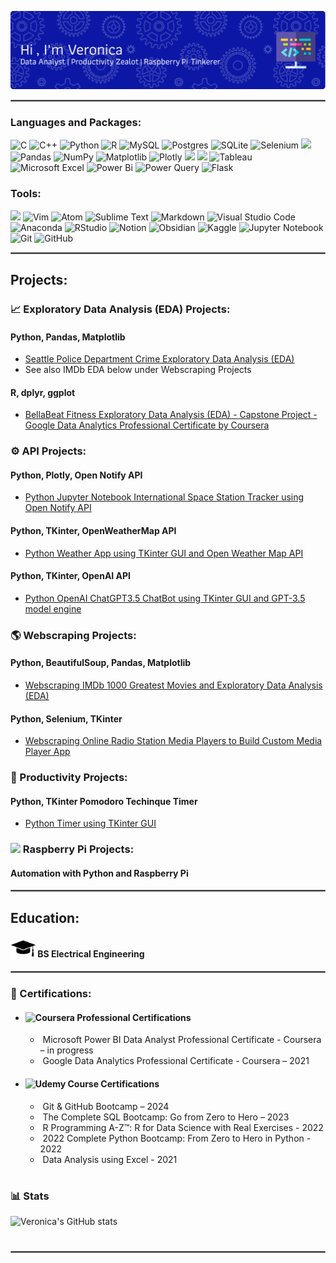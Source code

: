 ![Header](./github-header-image3.png)


<hr style="border: 1px solid gray">

### Languages and Packages:
<!-- link to badges: https://dev.to/envoy_/150-badges-for-github-pnk -->

<p float="left">
  
  ![C](https://img.shields.io/badge/c-%2300599C.svg?style=for-the-badge&logo=c&logoColor=white)
  ![C++](https://img.shields.io/badge/C%2B%2B-00599C?style=for-the-badge&logo=c%2B%2B&logoColor=white)
  ![Python](https://img.shields.io/badge/python-3670A0?style=for-the-badge&logo=python&logoColor=ffdd54)
  ![R](https://img.shields.io/badge/r-%23276DC3.svg?style=for-the-badge&logo=r&logoColor=white)
  ![MySQL](https://img.shields.io/badge/mysql-%2300f.svg?style=for-the-badge&logo=mysql&logoColor=white)
  ![Postgres](https://img.shields.io/badge/postgres-%23316192.svg?style=for-the-badge&logo=postgresql&logoColor=white)
  ![SQLite](https://img.shields.io/badge/sqlite-%2307405e.svg?style=for-the-badge&logo=sqlite&logoColor=white)
  ![Selenium](https://img.shields.io/badge/-selenium-%43B02A?style=for-the-badge&logo=selenium&logoColor=white)
  <img src= "https://img.shields.io/badge/-BeautifulSoup-maroon" />
  ![Pandas](https://img.shields.io/badge/pandas-%23150458.svg?style=for-the-badge&logo=pandas&logoColor=white)
  ![NumPy](https://img.shields.io/badge/numpy-%23013243.svg?style=for-the-badge&logo=numpy&logoColor=white)
  ![Matplotlib](https://img.shields.io/badge/Matplotlib-%23ffffff.svg?style=for-the-badge&logo=Matplotlib&logoColor=black)
  ![Plotly](https://img.shields.io/badge/Plotly-%233F4F75.svg?style=for-the-badge&logo=plotly&logoColor=white)
  <img src= "https://img.shields.io/badge/-Seaborn-teal" />
  <img src= "https://img.shields.io/badge/-GGPlot2-brightgreen" />
  ![Tableau](https://img.shields.io/badge/Tableau-E97627?style=for-the-badge&logo=Tableau&logoColor=white)
  ![Microsoft Excel](https://img.shields.io/badge/Microsoft_Excel-217346?style=for-the-badge&logo=microsoft-excel&logoColor=white)
  ![Power Bi](https://img.shields.io/badge/power_bi-F2C811?style=for-the-badge&logo=powerbi&logoColor=black)
  ![Power Query](https://img.shields.io/badge/Power%20Query-green)
  ![Flask](https://img.shields.io/badge/Flask-000000?style=for-the-badge&logo=flask&logoColor=white)
  
  <!-- =====
  <img src="https://raw.githubusercontent.com/github/explore/f3e22f0dca2be955676bc70d6214b95b13354ee8/topics/c/c.png" width="40" />
  <img src="https://raw.githubusercontent.com/github/explore/80688e429a7d4ef2fca1e82350fe8e3517d3494d/topics/python/python.png" width="40" />
  <img src="https://bit.ly/3SwfhYy" width="30" />
  <img src="https://upload.wikimedia.org/wikipedia/commons/0/01/Created_with_Matplotlib-logo.svg" width="30" />
  <img src="https://logowiki.net/uploads/logo/s/selenium-logo.svg" width="30" />
  <img src="https://cdn.freebiesupply.com/logos/large/2x/flask-logo-png-transparent.png" width="30" />
  <img src="https://raw.githubusercontent.com/github/explore/80688e429a7d4ef2fca1e82350fe8e3517d3494d/topics/r/r.png" width="40" />
  <img src="https://ggplot2.tidyverse.org/logo.png" width="30" />
  <img src="https://raw.githubusercontent.com/github/explore/80688e429a7d4ef2fca1e82350fe8e3517d3494d/topics/postgresql/postgresql.png" width="30" /> 
  <img src="https://logos-world.net/wp-content/uploads/2021/10/Tableau-Symbol.png" width="60" />
  ========
  -->
  
</p>

### Tools:
<p float="left">

<img src= "https://img.shields.io/badge/CLI-UNIX-black" /> ![Vim](https://img.shields.io/badge/VIM-%2311AB00.svg?style=for-the-badge&logo=vim&logoColor=white)
![Atom](https://img.shields.io/badge/Atom-%2366595C.svg?style=for-the-badge&logo=atom&logoColor=white)
![Sublime Text](https://img.shields.io/badge/sublime_text-%23575757.svg?style=for-the-badge&logo=sublime-text&logoColor=important)
![Markdown](https://img.shields.io/badge/markdown-%23000000.svg?style=for-the-badge&logo=markdown&logoColor=white)
![Visual Studio Code](https://img.shields.io/badge/Visual%20Studio%20Code-0078d7.svg?style=for-the-badge&logo=visual-studio-code&logoColor=white)
![Anaconda](https://img.shields.io/badge/Anaconda-%2344A833.svg?style=for-the-badge&logo=anaconda&logoColor=white)
![RStudio](https://img.shields.io/badge/RStudio-4285F4?style=for-the-badge&logo=rstudio&logoColor=white)
![Notion](https://img.shields.io/badge/Notion-%23000000.svg?style=for-the-badge&logo=notion&logoColor=white)
![Obsidian](https://img.shields.io/badge/Obsidian-%23483699.svg?style=for-the-badge&logo=obsidian&logoColor=white)
![Kaggle](https://img.shields.io/badge/Kaggle-035a7d?style=for-the-badge&logo=kaggle&logoColor=white)
![Jupyter Notebook](https://img.shields.io/badge/jupyter-%23FA0F00.svg?style=for-the-badge&logo=jupyter&logoColor=white)
![Git](https://img.shields.io/badge/git-%23F05033.svg?style=for-the-badge&logo=git&logoColor=white)
![GitHub](https://img.shields.io/badge/github-%23121011.svg?style=for-the-badge&logo=github&logoColor=white)

  
  <!--    ========
  
  <img src="https://raw.githubusercontent.com/github/explore/d92924b1d925bb134e308bd29c9de6c302ed3beb/topics/terminal/terminal.png" width="30" />
  <img src="https://code.visualstudio.com/assets/images/code-stable.png" width="30" /> 
  <img src="https://raw.githubusercontent.com/github/explore/a4691f04ff219c1c2aa02fc61fda41aa43f1459a/topics/jupyter-notebook/jupyter-notebook.png" width="30" />
  <img src="https://anaconda.org/static/img/anaconda-symbol.svg" width="30" />
  <img src="https://github.githubassets.com/images/modules/logos_page/GitHub-Mark.png" width="40" /> 
=============
-->
</p>

<hr style="border: 1px solid gray">

## Projects: 

###  📈 Exploratory Data Analysis (EDA) Projects:

   #### Python, Pandas, Matplotlib
  * [Seattle Police Department Crime Exploratory Data Analysis (EDA)](https://www.kaggle.com/code/veronicalaven/seattle-pd-crime-eda)
  * See also IMDb EDA below under Webscraping Projects

   #### R, dplyr, ggplot
  * [BellaBeat Fitness Exploratory Data Analysis (EDA) - Capstone Project - Google Data Analytics Professional Certificate by Coursera](https://www.kaggle.com/code/veronicalaven/capstone-project-2021-bellabeat-case-study)

### ⚙️ API Projects:
   #### Python, Plotly, Open Notify API
   * [Python Jupyter Notebook International Space Station Tracker using Open Notify API](https://github.com/VeronicaLaven/iss_tracker.git)

   #### Python, TKinter, OpenWeatherMap API
   * [Python Weather App using TKinter GUI and Open Weather Map API](https://github.com/VeronicaLaven/weather_tk_gui_app.git)

   #### Python, TKinter, OpenAI API
   * [Python OpenAI ChatGPT3.5 ChatBot using TKinter GUI and GPT-3.5 model engine](https://github.com/VeronicaLaven/python_chatgpt3_tkinter_gui.git)

### 🌎 Webscraping Projects:
   #### Python, BeautifulSoup, Pandas, Matplotlib
   * [Webscraping IMDb 1000 Greatest Movies and Exploratory Data Analysis (EDA)](https://github.com/VeronicaLaven/IMDb_webscrape_plus_EDA_python.git)
   
   #### Python, Selenium, TKinter
   * [Webscraping Online Radio Station Media Players to Build Custom Media Player App](https://github.com/VeronicaLaven/custom_music_player.git)
    
### :dart: Productivity Projects:

   #### Python, TKinter Pomodoro Techinque Timer
   * [Python Timer using TKinter GUI](https://github.com/VeronicaLaven/python_timer.git)


### <img src= "https://download.logo.wine/logo/Raspberry_Pi/Raspberry_Pi-Logo.wine.png" width="60"/> Raspberry Pi Projects: 
  #### Automation with Python and Raspberry Pi

<hr style="border: 1px solid gray">

## Education: 

#### <img src= "https://github.com/VeronicaLaven/VeronicaLaven/blob/main/grad_cap.png" width="40"/> BS Electrical Engineering

<hr style="border: 1px solid gray">

### 📜 Certifications: 

  * ####  ![Coursera](https://img.shields.io/badge/Coursera-%230056D2.svg?style=for-the-badge&logo=Coursera&logoColor=white) Professional Certifications
    *  Microsoft Power BI Data Analyst Professional Certificate - Coursera – in progress
    *  Google Data Analytics Professional Certificate - Coursera – 2021
  
  * ####  ![Udemy](https://img.shields.io/badge/Udemy-A435F0?style=for-the-badge&logo=Udemy&logoColor=white) Course Certifications
    *  Git & GitHub Bootcamp – 2024
    *  The Complete SQL Bootcamp: Go from Zero to Hero – 2023
    *  R Programming A-Z™: R for Data Science with Real Exercises - 2022
    *  2022 Complete Python Bootcamp: From Zero to Hero in Python - 2022
    *  Data Analysis using Excel - 2021

#

### 📊 Stats

![Veronica's GitHub stats](https://github-readme-stats.vercel.app/api?username=veronicalaven&show_icons=true&theme=bear)

<!-- ![GitHub Streak](https://streak-stats.demolab.com?user=VeronicaLaven&theme=bear&border_radius=4.5) -->

#

<hr style="border: 1px solid gray">

<!--
**VeronicaLaven/VeronicaLaven** is a ✨ _special_ ✨ repository because its `README.md` (this file) appears on your GitHub profile.

Here are some ideas to get you started:

- 🔭 I’m currently working on ...
- 🌱 I’m currently learning ...
- 👯 I’m looking to collaborate on ...
- 🤔 I’m looking for help with ...
- 💬 Ask me about ...
- 📫 How to reach me: ...
- 😄 Pronouns: ...
- ⚡ Fun fact: ...
-->
